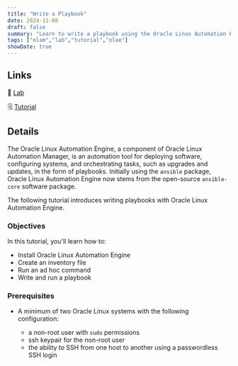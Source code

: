 ```yaml
---
title: "Write a Playbook"
date: 2024-11-08
draft: false
summary: "Learn to write a playbook using the Oracle Linux Automation Engine."
tags: ["olam","lab","tutorial","olae"]
showDate: true
---
```


## Links

:crescent_moon: [Lab](https://luna.oracle.com/lab/27118507-76a6-4116-8ae3-eecc5314531e)

:spiral_notepad: [Tutorial](https://docs.oracle.com//en/learn/olae-playbook)

## Details

The Oracle Linux Automation Engine, a component of Oracle Linux Automation Manager, is an automation tool for deploying software, configuring systems, and orchestrating tasks, such as upgrades and updates, in the form of playbooks. Initially using the `ansible` package, Oracle Linux Automation Engine now stems from the open-source `ansible-core` software package.

The following tutorial introduces writing playbooks with Oracle Linux Automation Engine.  

### Objectives

In this tutorial, you'll learn how to:

- Install Oracle Linux Automation Engine
- Create an inventory file
- Run an ad hoc command
- Write and run a playbook

### Prerequisites

- A minimum of two Oracle Linux systems with the following configuration:

  - a non-root user with `sudo` permissions
  - ssh keypair for the non-root user
  - the ability to SSH from one host to another using a passwordless SSH login
